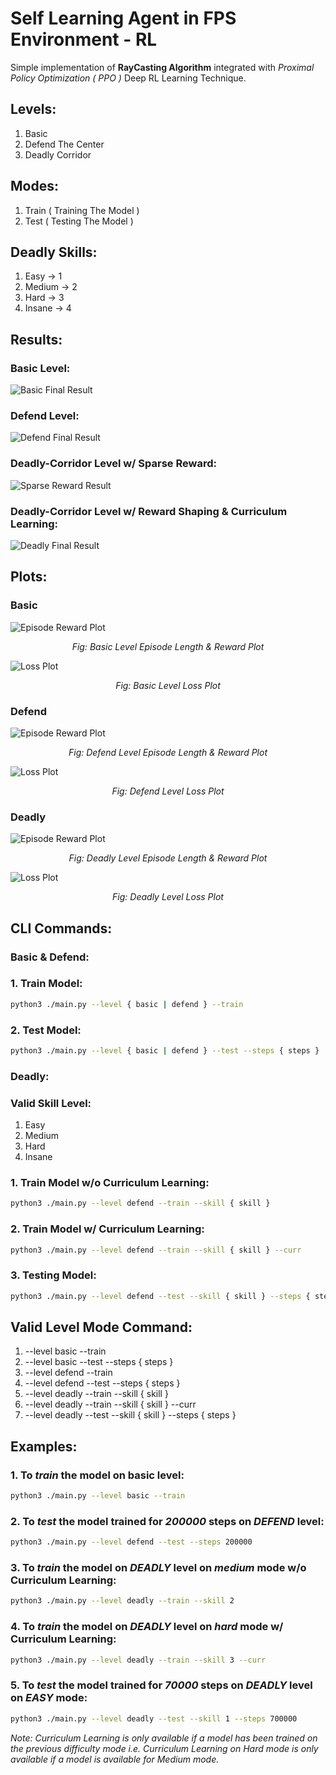 # Self Learning Agent in FPS Environment - RL

Simple implementation of **RayCasting Algorithm** integrated with _Proximal Policy Optimization ( PPO )_ Deep RL Learning Technique.

## Levels:

1. Basic
2. Defend The Center
3. Deadly Corridor

## Modes:

1. Train ( Training The Model )
2. Test ( Testing The Model )

## Deadly Skills:

1. Easy → 1
2. Medium → 2
3. Hard → 3
4. Insane → 4

## Results:

### Basic Level:

![Basic Final Result](./gif/basic.gif)

### Defend Level:

![Defend Final Result](./gif/defend.gif)

### Deadly-Corridor Level w/ Sparse Reward:

![Sparse Reward Result](./gif/deadly-sparse.gif)

### Deadly-Corridor Level w/ Reward Shaping & Curriculum Learning:

![Deadly Final Result](./gif/deadly-final.gif)

## Plots:

### Basic

![Episode Reward Plot](./plot/basic-plot-1.png)

<p align=center>
    <em>Fig: Basic Level Episode Length & Reward Plot</em>
</p>

![Loss Plot](./plot/basic-plot-2.png)

<p align=center>
    <em>Fig: Basic Level Loss Plot</em>
</p>

### Defend

![Episode Reward Plot](./plot/defend-plot-1.png)

<p align=center>
    <em>Fig: Defend Level Episode Length & Reward Plot</em>
</p>

![Loss Plot](./plot/defend-plot-2.png)

<p align=center>
    <em>Fig: Defend Level Loss Plot</em>
</p>

### Deadly

![Episode Reward Plot](./plot/deadly-plot-1.png)

<p align=center>
    <em>Fig: Deadly Level Episode Length & Reward Plot</em>
</p>

![Loss Plot](./plot/deadly-plot-2.png)

<p align=center>
    <em>Fig: Deadly Level Loss Plot</em>
</p>

## CLI Commands:

### Basic & Defend:

### 1. Train Model:

```bash
python3 ./main.py --level { basic | defend } --train
```

### 2. Test Model:

```bash
python3 ./main.py --level { basic | defend } --test --steps { steps }
```

### Deadly:

### Valid Skill Level:

1. Easy
2. Medium
3. Hard
4. Insane

### 1. Train Model w/o Curriculum Learning:

```bash
python3 ./main.py --level defend --train --skill { skill }
```

### 2. Train Model w/ Curriculum Learning:

```bash
python3 ./main.py --level defend --train --skill { skill } --curr
```

### 3. Testing Model:

```bash
python3 ./main.py --level defend --test --skill { skill } --steps { steps }
```

## Valid Level Mode Command:

1. --level basic --train
2. --level basic --test --steps { steps }
3. --level defend --train
4. --level defend --test --steps { steps }
5. --level deadly --train --skill { skill }
6. --level deadly --train --skill { skill } --curr
7. --level deadly --test --skill { skill } --steps { steps }

## Examples:

### 1. To _train_ the model on basic level:

```bash
python3 ./main.py --level basic --train
```

### 2. To _test_ the model trained for _200000_ steps on _DEFEND_ level:

```bash
python3 ./main.py --level defend --test --steps 200000
```

### 3. To _train_ the model on _DEADLY_ level on _medium_ mode w/o Curriculum Learning:

```bash
python3 ./main.py --level deadly --train --skill 2
```

### 4. To _train_ the model on _DEADLY_ level on _hard_ mode w/ Curriculum Learning:

```bash
python3 ./main.py --level deadly --train --skill 3 --curr
```

### 5. To _test_ the model trained for _70000_ steps on _DEADLY_ level on _EASY_ mode:

```bash
python3 ./main.py --level deadly --test --skill 1 --steps 700000
```

_Note: Curriculum Learning is only available if a model has been trained on the previous difficulty mode i.e. Curriculum Learning on Hard mode is only available if a model is available for Medium mode._
